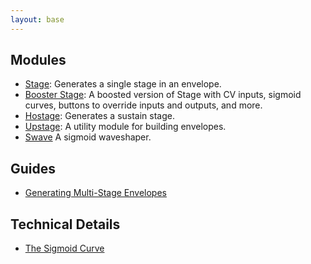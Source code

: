 ```yaml
---
layout: base
---
```


## Modules

- [Stage](modules/stage/):
  Generates a single stage in an envelope.
- [Booster Stage](modules/booster-stage/):
  A boosted version of Stage
  with CV inputs,
  sigmoid curves,
  buttons to override inputs and outputs,
  and more.
- [Hostage](modules/hostage/):
    Generates a sustain stage.
- [Upstage](modules/upstage/):
  A utility module for building envelopes.
- [Swave](modules/hostage/)
  A sigmoid waveshaper.

## Guides

- [Generating Multi-Stage Envelopes](guides/generating-multi-stage-envelopes/)

## Technical Details

- [The Sigmoid Curve](technical/sigmoid/)
